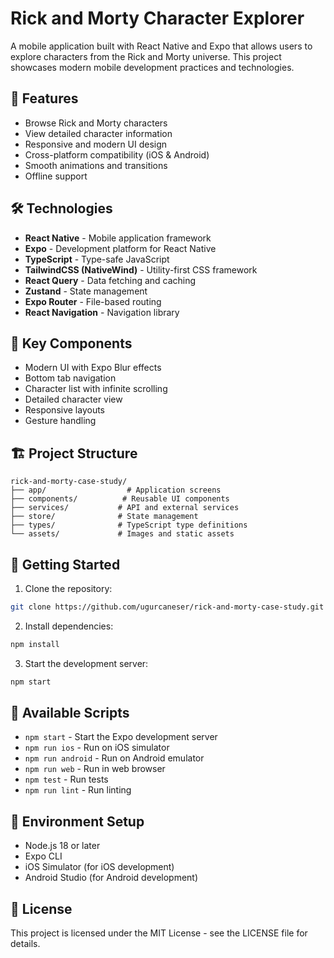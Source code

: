 # Rick and Morty Character Explorer

A mobile application built with React Native and Expo that allows users to explore characters from the Rick and Morty universe. This project showcases modern mobile development practices and technologies.

## 🚀 Features

- Browse Rick and Morty characters
- View detailed character information
- Responsive and modern UI design
- Cross-platform compatibility (iOS & Android)
- Smooth animations and transitions
- Offline support

## 🛠 Technologies

- **React Native** - Mobile application framework
- **Expo** - Development platform for React Native
- **TypeScript** - Type-safe JavaScript
- **TailwindCSS (NativeWind)** - Utility-first CSS framework
- **React Query** - Data fetching and caching
- **Zustand** - State management
- **Expo Router** - File-based routing
- **React Navigation** - Navigation library

## 📱 Key Components

- Modern UI with Expo Blur effects
- Bottom tab navigation
- Character list with infinite scrolling
- Detailed character view
- Responsive layouts
- Gesture handling

## 🏗 Project Structure

```
rick-and-morty-case-study/
├── app/                  # Application screens
├── components/          # Reusable UI components
├── services/           # API and external services
├── store/              # State management
├── types/              # TypeScript type definitions
└── assets/             # Images and static assets
```

## 🚦 Getting Started

1. Clone the repository:
```bash
git clone https://github.com/ugurcaneser/rick-and-morty-case-study.git
```

2. Install dependencies:
```bash
npm install
```

3. Start the development server:
```bash
npm start
```

## 📱 Available Scripts

- `npm start` - Start the Expo development server
- `npm run ios` - Run on iOS simulator
- `npm run android` - Run on Android emulator
- `npm run web` - Run in web browser
- `npm test` - Run tests
- `npm run lint` - Run linting

## 🔧 Environment Setup

- Node.js 18 or later
- Expo CLI
- iOS Simulator (for iOS development)
- Android Studio (for Android development)

## 📝 License

This project is licensed under the MIT License - see the LICENSE file for details.
